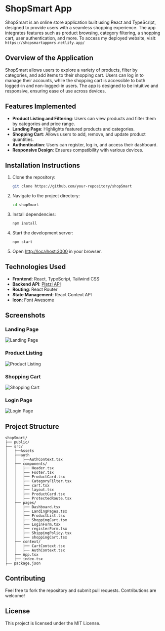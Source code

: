 # ShopSmart App

ShopSmart is an online store application built using React and TypeScript, designed to provide users with a seamless shopping experience. The app integrates features such as product browsing, category filtering, a shopping cart, user authentication, and more. To access my deployed website, visit: ```https://shopsmartappmrs.netlify.app/```

## Overview of the Application
ShopSmart allows users to explore a variety of products, filter by categories, and add items to their shopping cart. Users can log in to manage their accounts, while the shopping cart is accessible to both logged-in and non-logged-in users. The app is designed to be intuitive and responsive, ensuring ease of use across devices.

## Features Implemented
- **Product Listing and Filtering**: Users can view products and filter them by categories and price range.
- **Landing Page**: Highlights featured products and categories.
- **Shopping Cart**: Allows users to add, remove, and update product quantities.
- **Authentication**: Users can register, log in, and access their dashboard.
- **Responsive Design**: Ensures compatibility with various devices.

## Installation Instructions
1. Clone the repository:
   ```bash
   git clone https://github.com/your-repository/shopSmart
   ```
2. Navigate to the project directory:
   ```bash
   cd shopSmart
   ```
3. Install dependencies:
   ```bash
   npm install
   ```
4. Start the development server:
   ```bash
   npm start
   ```
5. Open [http://localhost:3000](http://localhost:3000) in your browser.

## Technologies Used
- **Frontend**: React, TypeScript, Tailwind CSS
- **Backend API**: [Platzi API](https://api.escuelajs.co/)
- **Routing**: React Router
- **State Management**: React Context API
- **Icon**: Font Awesome

## Screenshots

### Landing Page
![Landing Page](https://via.placeholder.com/800x400.png?text=Landing+Page)

### Product Listing
![Product Listing](https://via.placeholder.com/800x400.png?text=Product+Listing)

### Shopping Cart
![Shopping Cart](https://via.placeholder.com/800x400.png?text=Shopping+Cart)

### Login Page
![Login Page](https://via.placeholder.com/800x400.png?text=Login+Page)

## Project Structure
```
shopSmart/
├── public/
├── src/
│   ├──Assets
│   ├──auth
│   │   ├──AuthContext.tsx
│   ├── components/
│   │   ├── Header.tsx
│   │   ├── Footer.tsx
│   │   ├── ProductCard.tsx
│   │   ├── CategoryFilter.tsx
│   │   ├── cart.tsx
│   │   ├── layout.tsx
│   │   ├── ProductCard.tsx
│   │   ├── ProtectedRoute.tsx
│   ├── pages/
│   │   ├── Dashboard.tsx
│   │   ├── LandingPages.tsx
│   │   ├── ProductList.tsx
│   │   ├── ShoppingCart.tsx
│   │   ├── LoginForm.tsx
│   │   ├── registerForm.tsx
│   │   ├── ShippingPolicy.tsx
│   │   ├── shoppingCart.tsx
│   ├── context/
│   │   ├── CartContext.tsx
│   │   ├── AuthContext.tsx
│   ├── App.tsx
│   ├── index.tsx
├── package.json
```

## Contributing
Feel free to fork the repository and submit pull requests. Contributions are welcome!

## License
This project is licensed under the MIT License.


